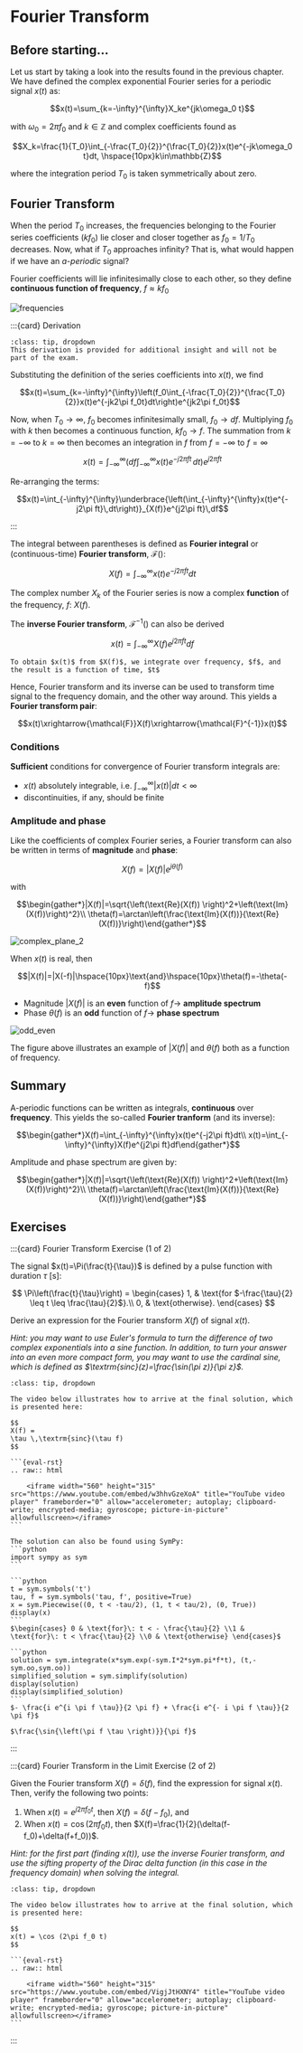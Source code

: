# Fourier Transform

## Before starting...

Let us start by taking a look into the results found in the previous chapter. We have defined the complex exponential Fourier series for a periodic signal $x(t)$ as:

$$x(t)=\sum_{k=-\infty}^{\infty}X_ke^{jk\omega_0 t}$$

with $\omega_0=2\pi f_0$ and $k\in\mathbb{Z}$ and complex coefficients found as

$$X_k=\frac{1}{T_0}\int_{-\frac{T_0}{2}}^{\frac{T_0}{2}}x(t)e^{-jk\omega_0 t}dt, \hspace{10px}k\in\mathbb{Z}$$

where the integration period $T_0$ is taken symmetrically about zero.

## Fourier Transform

When the period $T_0$ increases, the frequencies belonging to the Fourier series coefficients ($kf_0$) lie closer and closer together as $f_0=1/T_0$ decreases. Now, what if $T_0$ approaches infinity? That is, what would happen if we have an *a-periodic* signal?

Fourier coefficients will lie infinitesimally close to each other, so they define **continuous function of frequency**, $f\approx kf_0$

![frequencies](https://files.mude.citg.tudelft.nl/frequencies.png "frequencies")

:::{card} Derivation

```{admonition} MUDE Exam Information
:class: tip, dropdown
This derivation is provided for additional insight and will not be part of the exam.
```

Substituting the definition of the series coefficients into $x(t)$, we find

$$x(t)=\sum_{k=-\infty}^{\infty}\left(f_0\int_{-\frac{T_0}{2}}^{\frac{T_0}{2}}x(t)e^{-jk2\pi f_0t}dt\right)e^{jk2\pi f_0t}$$

Now, when $T_0\to\infty$, $f_0$ becomes infinitesimally small, $f_0\to df$. Multiplying $f_0$ with $k$ then becomes a continuous function, $kf_0\to f$. The summation from $k=-\infty$ to $k=\infty$ then becomes an integration in $f$ from $f=-\infty$ to $f=\infty$

$$x(t)=\int_{-\infty}^{\infty}\left(df\int_{-\infty}^{\infty}x(t)e^{-j2\pi ft}\,dt\right)e^{j2\pi ft}$$

Re-arranging the terms:

$$x(t)=\int_{-\infty}^{\infty}\underbrace{\left(\int_{-\infty}^{\infty}x(t)e^{-j2\pi ft}\,dt\right)}_{X(f)}e^{j2\pi ft}\,df$$


:::

The integral between parentheses is defined as **Fourier integral** or (continuous-time) **Fourier transform**, $\mathcal{F}()$:

$$X(f)=\int_{-\infty}^{\infty}x(t)e^{-j2\pi ft}dt$$

The complex number $X_k$ of the Fourier series is now a complex **function** of the frequency, $f$: $X(f)$.

The **inverse Fourier transform**, $\mathcal{F}^{-1}()$ can also be derived

$$x(t)=\int_{-\infty}^{\infty}X(f)e^{j2\pi ft}df$$

```{note}
To obtain $x(t)$ from $X(f)$, we integrate over frequency, $f$, and the result is a function of time, $t$
```

Hence, Fourier transform and its inverse can be used to transform time signal to the frequency domain, and the other way around. This yields a **Fourier transform pair**:

$$x(t)\xrightarrow{\mathcal{F}}X(f)\xrightarrow{\mathcal{F}^{-1}}x(t)$$

### Conditions

**Sufficient** conditions for convergence of Fourier transform integrals are:

* $x(t)$ absolutely integrable, i.e. $\int_{-\infty}^{\infty}|x(t)|dt<\infty$
* discontinuities, if any, should be finite

### Amplitude and phase

Like the coefficients of complex Fourier series, a Fourier transform can also be written in terms of **magnitude** and **phase**:

$$X(f)=|X(f)|e^{j\theta(f)}$$

with

$$\begin{gather*}|X(f)|=\sqrt{\left(\text{Re}(X(f)) \right)^2+\left(\text{Im}(X(f))\right)^2}\\ \theta(f)=\arctan\left(\frac{\text{Im}(X(f))}{\text{Re}(X(f))}\right)\end{gather*}$$

![complex_plane_2](https://files.mude.citg.tudelft.nl/complex_plane_2.png "complex_plane_2")

When $x(t)$ is real, then

$$|X(f)|=|X(-f)|\hspace{10px}\text{and}\hspace{10px}\theta(f)=-\theta(-f)$$

* Magnitude $|X(f)|$ is an **even** function of $f \to$ **amplitude spectrum**
* Phase $\theta(f)$ is an **odd** function of $f \to$ **phase spectrum**

![odd_even](https://files.mude.citg.tudelft.nl/odd_even.png "odd_even")

The figure above illustrates an example of $|X(f)|$ and $\theta(f)$ both as a function of frequency.

## Summary

A-periodic functions can be written as integrals, **continuous** over **frequency**. This yields the so-called **Fourier tranform** (and its inverse):

$$\begin{gather*}X(f)=\int_{-\infty}^{\infty}x(t)e^{-j2\pi ft}dt\\ x(t)=\int_{-\infty}^{\infty}X(f)e^{j2\pi ft}df\end{gather*}$$

Amplitude and phase spectrum are given by:

$$\begin{gather*}|X(f)|=\sqrt{\left(\text{Re}(X(f)) \right)^2+\left(\text{Im}(X(f))\right)^2}\\ \theta(f)=\arctan\left(\frac{\text{Im}(X(f))}{\text{Re}(X(f))}\right)\end{gather*}$$

## Exercises

:::{card} Fourier Transform Exercise (1 of 2)

The signal $x(t)=\Pi(\frac{t}{\tau})$ is defined by a pulse function with duration $\tau$ [s]:

$$
\Pi\left(\frac{t}{\tau}\right) = 
\begin{cases}
1, & \text{for $-\frac{\tau}{2} \leq t \leq \frac{\tau}{2}$}.\\
0, & \text{otherwise}.
\end{cases}
$$

Derive an expression for the Fourier transform $X(f)$ of signal $x(t)$.

_Hint: you may want to use Euler's formula to turn the difference of two complex exponentials into a sine function. In addition, to turn your answer into an even more compact form, you may want to use the cardinal sine, which is defined as $\textrm{sinc}(z)=\frac{\sin(\pi z)}{\pi z}$._

````{admonition} Solution
:class: tip, dropdown

The video below illustrates how to arrive at the final solution, which is presented here:

$$
X(f) = 
\tau \,\textrm{sinc}(\tau f)
$$

```{eval-rst}
.. raw:: html

    <iframe width="560" height="315" src="https://www.youtube.com/embed/w3hhvGzeXoA" title="YouTube video player" frameborder="0" allow="accelerometer; autoplay; clipboard-write; encrypted-media; gyroscope; picture-in-picture" allowfullscreen></iframe>
```

The solution can also be found using SymPy:
```python
import sympy as sym
```

```python
t = sym.symbols('t')
tau, f = sym.symbols('tau, f', positive=True)
x = sym.Piecewise((0, t < -tau/2), (1, t < tau/2), (0, True))
display(x)
```
$\begin{cases} 0 & \text{for}\: t < - \frac{\tau}{2} \\1 & \text{for}\: t < \frac{\tau}{2} \\0 & \text{otherwise} \end{cases}$

```python
solution = sym.integrate(x*sym.exp(-sym.I*2*sym.pi*f*t), (t,-sym.oo,sym.oo))
simplified_solution = sym.simplify(solution)
display(solution)
display(simplified_solution)
```
$- \frac{i e^{i \pi f \tau}}{2 \pi f} + \frac{i e^{- i \pi f \tau}}{2 \pi f}$

$\frac{\sin{\left(\pi f \tau \right)}}{\pi f}$
````

:::

:::{card} Fourier Transform in the Limit Exercise (2 of 2)

Given the Fourier transform $X(f)=\delta(f)$, find the expression for signal $x(t)$. Then, verify the following two points:

1. When $x(t)=e^{j2\pi f_0 t}$, then $X(f)=\delta(f-f_0)$, and
2. When $x(t)=\cos(2\pi f_0 t)$, then $X(f)=\frac{1}{2}(\delta(f-f_0)+\delta(f+f_0))$.

_Hint: for the first part (finding $x(t)$), use the *inverse* Fourier transform, and use the sifting property of the Dirac delta function (in this case in the frequency domain) when solving the integral._

````{admonition} Solution
:class: tip, dropdown

The video below illustrates how to arrive at the final solution, which is presented here:

$$
x(t) = \cos (2\pi f_0 t)
$$

```{eval-rst}
.. raw:: html

    <iframe width="560" height="315" src="https://www.youtube.com/embed/VigjJtHXNY4" title="YouTube video player" frameborder="0" allow="accelerometer; autoplay; clipboard-write; encrypted-media; gyroscope; picture-in-picture" allowfullscreen></iframe>
```

````

:::
